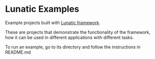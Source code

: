 # Lunatic Examples

Example projects built with [Lunatic framework](https://github.com/shelepuginivan/lunatic).

These are projects that demonstrate the functionality of the framework, how it can be used in different applications with different tasks.

To run an example, go to its directory and follow the instructions in README.md


